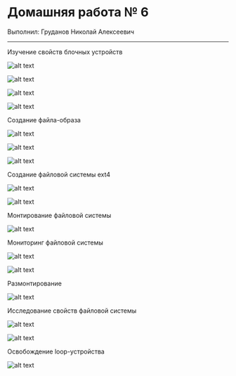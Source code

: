 # Домашняя работа № 6

Выполнил: Груданов Николай Алексеевич

---

Изучение свойств блочных устройств

![alt text](image.png)

![alt text](image-1.png)

![alt text](image-2.png)

![alt text](image-3.png)

Создание файла-образа

![alt text](image-4.png)

![alt text](image-5.png)

![alt text](image-6.png)

Создание файловой системы ext4

![alt text](image-8.png)

![alt text](image-9.png)

Монтирование файловой системы

![alt text](image-10.png)


Мониторинг файловой системы

![alt text](image-11.png)

![alt text](image-12.png)

Размонтирование

![alt text](image-13.png)

Исследование свойств файловой системы

![alt text](image-14.png)

![alt text](image-15.png)

Освобождение loop-устройства

![alt text](image-16.png)

